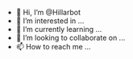 - 👋 Hi, I’m @Hillarbot
- 👀 I’m interested in ...
- 🌱 I’m currently learning ...
- 💞️ I’m looking to collaborate on ...
- 📫 How to reach me ...

<!---
Hillarbot/Hillarbot is a ✨ special ✨ repository because its `README.md` (this file) appears on your GitHub profile.
You can click the Preview link to take a look at your changes.
--->
